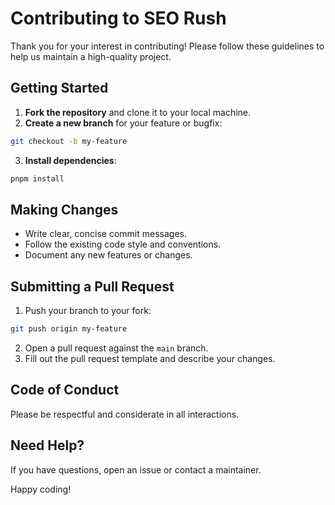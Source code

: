 # Contributing to SEO Rush

Thank you for your interest in contributing! Please follow these guidelines to help us maintain a high-quality project.

## Getting Started

1. **Fork the repository** and clone it to your local machine.
2. **Create a new branch** for your feature or bugfix:

```bash
git checkout -b my-feature
```

3. **Install dependencies**:

```bash
pnpm install
```

## Making Changes

- Write clear, concise commit messages.
- Follow the existing code style and conventions.
- Document any new features or changes.

## Submitting a Pull Request

1. Push your branch to your fork:

```bash
git push origin my-feature
```

2. Open a pull request against the `main` branch.
3. Fill out the pull request template and describe your changes.

## Code of Conduct

Please be respectful and considerate in all interactions.

## Need Help?

If you have questions, open an issue or contact a maintainer.

Happy coding!
